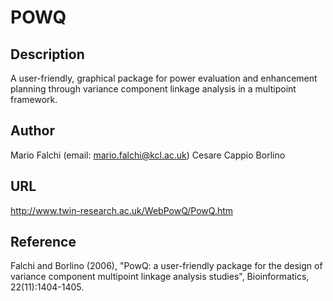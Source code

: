 # POWQ

## Description
A user-friendly, graphical package for power evaluation and enhancement planning through variance component linkage analysis in a multipoint framework.

## Author
Mario Falchi (email: mario.falchi@kcl.ac.uk) Cesare Cappio Borlino

## URL
http://www.twin-research.ac.uk/WebPowQ/PowQ.htm

## Reference
Falchi and Borlino (2006), "PowQ: a user-friendly package for the design of variance component multipoint linkage analysis studies", Bioinformatics, 22(11):1404-1405.